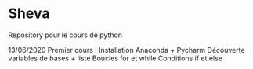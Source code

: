 # Sheva
Repository pour le cours de python


13/06/2020
Premier cours :
Installation Anaconda + Pycharm
Découverte variables de bases + liste
Boucles for et while
Conditions if et else
